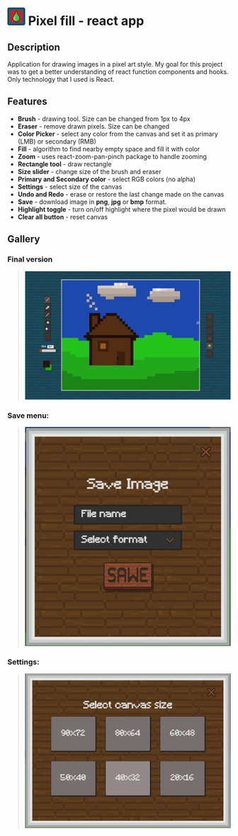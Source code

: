 
#  ![App logo](/src/res/logo.png) Pixel fill - react app


## Description
Application for drawing images in a pixel art style. 
My goal for this project was to get a better understanding of react function components and hooks.
Only technology that I used is React.


## Features
* __Brush__ - drawing tool. Size can be changed from 1px to 4px
* __Eraser__ - remove drawn pixels. Size can be changed
* __Color Picker__ - select any color from the canvas and set it as primary (LMB) or secondary (RMB)
* __Fill__ - algorithm to find nearby empty space and fill it with color
* __Zoom__ - uses react-zoom-pan-pinch package to handle zooming
* __Rectangle tool__ - draw rectangle
* __Size slider__ - change size of the brush and eraser
* __Primary and Secondary color__ - select RGB colors (no alpha)
* __Settings__ -  select size of the canvas
* __Undo and Redo__ - erase or restore the last change made on the canvas
* __Save__ -  download image in **png**, **jpg** or **bmp** format.
* __Highlight toggle__ - turn on/off highlight where the pixel would be drawn
* __Clear all button__ - reset canvas


## Gallery
### Final version
>![finished app](/gallery/main.png)

### Save menu:
> ![save menu](/gallery/save.PNG)

### Settings:
>![settings menu](/gallery/settings.PNG)